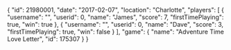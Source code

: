 {
  "id": 21980001,
  "date": "2017-02-07",
  "location": "Charlotte",
  "players": [
    {
      "username": "",
      "userid": 0,
      "name": "James",
      "score": 7,
      "firstTimePlaying": true,
      "win": true
    },
    {
      "username": "",
      "userid": 0,
      "name": "Dave",
      "score": 3,
      "firstTimePlaying": true,
      "win": false
    }
  ],
  "game": {
    "name": "Adventure Time Love Letter",
    "id": 175307
  }
}
